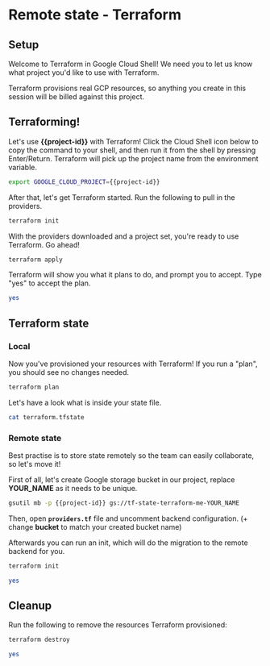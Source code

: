 # Remote state - Terraform

## Setup

<walkthrough-author name="adam@kiwi.com" analyticsId="UA-125550242-1" tutorialName="tf_remote_state" repositoryUrl="https://github.com/adam-janis/terraform-me"></walkthrough-author>

Welcome to Terraform in Google Cloud Shell! We need you to let us know what project you'd like to use with Terraform.

<walkthrough-project-billing-setup></walkthrough-project-billing-setup>

Terraform provisions real GCP resources, so anything you create in this session will be billed against this project.

## Terraforming!

Let's use **{{project-id}}** with Terraform! Click the Cloud Shell icon below to copy the command
to your shell, and then run it from the shell by pressing Enter/Return. Terraform will pick up
the project name from the environment variable.

```bash
export GOOGLE_CLOUD_PROJECT={{project-id}}
```

After that, let's get Terraform started. Run the following to pull in the providers.

```bash
terraform init
```

With the providers downloaded and a project set, you're ready to use Terraform. Go ahead!

```bash
terraform apply
```

Terraform will show you what it plans to do, and prompt you to accept. Type "yes" to accept the plan.

```bash
yes
```


## Terraform state

### Local 

Now you've provisioned your resources with Terraform! If you run a "plan", you should see no changes needed.

```bash
terraform plan
```

Let's have a look what is inside your state file.

```bash
cat terraform.tfstate
```

### Remote state 

Best practise is to store state remotely so the team can easily collaborate, so let's move it!

First of all, let's create Google storage bucket in our project, replace **YOUR_NAME** as it needs to be unique.
```bash
gsutil mb -p {{project-id}} gs://tf-state-terraform-me-YOUR_NAME
```

Then, open **`providers.tf`** file <walkthrough-editor-open-file filePath="providers.tf"></walkthrough-editor-open-file> and uncomment backend configuration. (+ change **bucket** to match your created bucket name)

Afterwards you can run an init, which will do the migration to the remote backend for you.
```bash
terraform init
```

```bash
yes
```

## Cleanup

Run the following to remove the resources Terraform provisioned:

```bash
terraform destroy
```
```bash
yes
```
